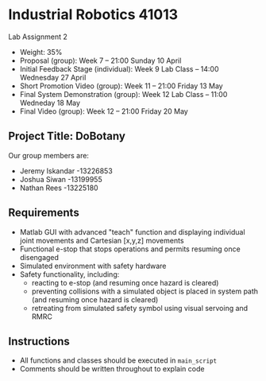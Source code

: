 # Industrial Robotics 41013
Lab Assignment 2
* Weight: 35%
* Proposal (group): Week 7 – 21:00 Sunday 10 April
* Initial Feedback Stage (individual): Week 9 Lab Class – 14:00 Wednesday 27 April
* Short Promotion Video (group): Week 11 – 21:00 Friday 13 May
* Final System Demonstration (group): Week 12 Lab Class – 11:00 Wedneday 18 May
* Final Video (group): Week 12 – 21:00 Friday 20 May

## Project Title: DoBotany
Our group members are:
* Jeremy Iskandar -13226853
* Joshua Siwan -13199955
* Nathan Rees -13225180

## Requirements
* Matlab GUI with advanced "teach" function and displaying individual joint movements and Cartesian [x,y,z] movements
* Functional e-stop that stops operations and permits resuming once disengaged
* Simulated environment with safety hardware
* Safety functionality, including:
	- reacting to e-stop (and resuming once hazard is cleared)
	- preventing collisions with a simulated object is placed in system path (and resuming once hazard is cleared)
	- retreating from simulated safety symbol using visual servoing and RMRC

## Instructions
* All functions and classes should be executed in `main_script`
* Comments should be written throughout to explain code
